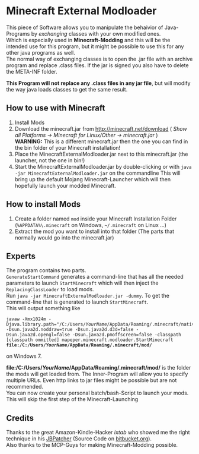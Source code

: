 Minecraft External Modloader
============================

This piece of Software allows you to manipulate the behaivior of Java-Programs by *exchanging* classes with your own modified ones.  
Which is especially used in **Minecraft-Modding** and this will be the intended use for this program, but it might be possible to use this for any other java programs as well.  
The normal way of exchanging classes is to open the .jar file with an archive program and replace .class files. If the jar is signed you also have to delete the META-INF folder.

**This Program will not replace any .class files in any jar file**, but will modify the way java loads classes to get the same result.

How to use with Minecraft
-------------------------
1. Install Mods
1. Download the minecraft.jar from http://minecraft.net/download ( *Show all Platforms -> Minecraft for Linux/Other -> minecraft.jar* )  
   **WARNING:** This is a different minecraft.jar then the one you can find in the bin folder of your Minecraft installation!
1. Place the MinecraftExternalModloader.jar next to this minecraft.jar (the launcher, not the one in bin!)
1. Start the MinecraftExternalModloader.jar by double-clicking or with `java -jar MinecraftExternalModloader.jar` on the commandline
   This will bring up the default Mojang Minecraft-Launcher which will then hopefully launch your modded Minecraft.

How to install Mods
-------------------
1. Create a folder named `mod` inside your Minecraft Installation Folder (`%APPDATA%\.minecraft` on Windows, `~/.minecraft` on Linux ...)
1. Extract the mod you want to install into that folder (The parts that normally would go into the minecraft.jar)

Experts
-------
The program contains two parts.  
`GenerateStartCommand` generates a command-line that has all the needed parameters to launch `StartMinecraft` which will then inject the `ReplacingClassLoader` to load mods.  
Run `java -jar MinecraftExternalModloader.jar -dummy`. To get the command-line that is generated to launch `StartMinecraft`.  
This will output something like  

<pre><code>javaw -Xmx1024m -Djava.library.path="/C:/Users/<em>YourName</em>/AppData/Roaming/.minecraft/natives" -Dsun.java2d.noddraw=true -Dsun.java2d.d3d=false -Dsun.java2d.opengl=false -Dsun.java2d.pmoffscreen=false -classpath [classpath ommitted] mapeper.minecraft.modloader.StartMinecraft <strong>file:/C:/Users/<em>YourName</em>/AppData/Roaming/.minecraft/mod/</strong></pre></code>

on Windows 7.  

**file:/C:/Users/<em>YourName</em>/AppData/Roaming/.minecraft/mod/** is the folder the mods will get loaded from. The Inner-Program will allow you to specify multiple URLs. Even http links to jar files might be possible but are not recommended.  
You can now create your personal batch/bash-Script to launch your mods.  
This will skip the first step of the Minecraft-Launching

Credits
-------
Thanks to the great Amazon-Kindle-Hacker *ixtab* who showed me the right technique in his [JBPatcher](http://www.mobileread.com/forums/showthread.php?t=175512) (Source Code on [bitbucket.org](https://bitbucket.org/ixtab/jbpatcher/src/08953dac405d?at=master)).  
Also thanks to the MCP-Guys for making Minecraft-Modding possible.
